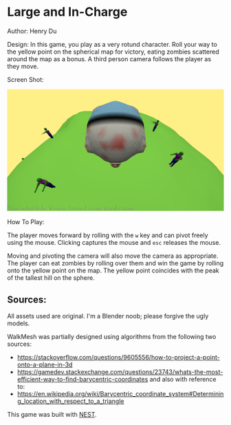# Large and In-Charge

Author: Henry Du

Design: In this game, you play as a very rotund character. Roll your way to the yellow point on the spherical map for victory, eating zombies scattered around the map as a bonus. A third person camera follows the player as they move.

Screen Shot:

![Screen Shot](screenshot.png)

How To Play:

The player moves forward by rolling with the `w` key and can pivot freely using the mouse. Clicking captures the mouse and `esc` releases the mouse.

Moving and pivoting the camera will also move the camera as appropriate. The player can eat zombies by rolling over them and win the game by rolling onto the yellow point on the map. The yellow point coincides with the peak of the tallest hill on the sphere.

## Sources:

All assets used are original. I'm a Blender noob; please forgive the ugly models.

WalkMesh was partially designed using algorithms from the following two sources:
- https://stackoverflow.com/questions/9605556/how-to-project-a-point-onto-a-plane-in-3d
- https://gamedev.stackexchange.com/questions/23743/whats-the-most-efficient-way-to-find-barycentric-coordinates
and also with reference to:
- https://en.wikipedia.org/wiki/Barycentric_coordinate_system#Determining_location_with_respect_to_a_triangle


This game was built with [NEST](NEST.md).

